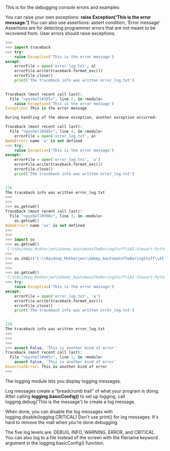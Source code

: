 This is for the debugging console errors and examples

You can raise your own exceptions: **raise Exception(‘This is the error message.')**
You can also use assertions: assert condition, ‘Error message'
Assertions are for detecting programmer errors that are not meant to be recovered from. 
User errors should raise exceptions.

```python
>>> 
>>> import traceback
>>> try:
	raise Exception('This is the error message')
except:
	errorFile = open('error_log.txt', a)
	errorFile.write(traceback.format_exc())
	errorFile.close()
	print('The traceback info was written error_log.txt')

	
Traceback (most recent call last):
  File "<pyshell#385>", line 2, in <module>
    raise Exception('This is the error message')
Exception: This is the error message

During handling of the above exception, another exception occurred:

Traceback (most recent call last):
  File "<pyshell#385>", line 4, in <module>
    errorFile = open('error_log.txt', a)
NameError: name 'a' is not defined
>>> try:
	raise Exception('This is the error message')
except:
	errorFile = open('error_log.txt', 'a')
	errorFile.write(traceback.format_exc())
	errorFile.close()
	print('The traceback info was written error_log.txt')

	
116
The traceback info was written error_log.txt
>>> 
>>> 
>>> os.getcwd()
Traceback (most recent call last):
  File "<pyshell#390>", line 1, in <module>
    os.getcwd()
NameError: name 'os' is not defined
>>> 
>>> 
>>> import os
>>> os.getcwd()
'C:\\Rajdeep_Mukherjee\\Udemy_AautomateTheBoringStuff\\AI-Stewart-Python-Udemy-Course'
>>> 
>>> os.chdir('C:\\Rajdeep_Mukherjee\\Udemy_AautomateTheBoringStuff\\AI-Stewart-Python-Udemy-Course\\lesson_12_debgger')
>>> 
>>> 
>>> os.getcwd()
'C:\\Rajdeep_Mukherjee\\Udemy_AautomateTheBoringStuff\\AI-Stewart-Python-Udemy-Course\\lesson_12_debgger'
>>> try:
	raise Exception('This is the error message')
except:
	errorFile = open('error_log.txt', 'a')
	errorFile.write(traceback.format_exc())
	errorFile.close()
	print('The traceback info was written error_log.txt')

	
116
The traceback info was written error_log.txt
>>> 
>>> 
>>> 
>>> assert False, 'This is another kind of error'
Traceback (most recent call last):
  File "<pyshell#405>", line 1, in <module>
    assert False, 'This is another kind of error'
AssertionError: This is another kind of error
>>> 
```

The logging module lets you display logging messages.

Log messages create a "breadcrumb trail" of what your program is doing.
After calling **logging.basicConfig()** to set up logging, call logging.debug(‘This is the message') to create a log message.

When done, you can disable the log messages with logging.disable(logging.CRITICAL)
Don't use print() for log messages: It's hard to remove the mall when you're done debugging.

The five log levels are: DEBUG, INFO, WARNING, ERROR, and CRITICAL.
You can also log to a file instead of the screen with the filename keyword argument in the logging.basicConfig() function.



